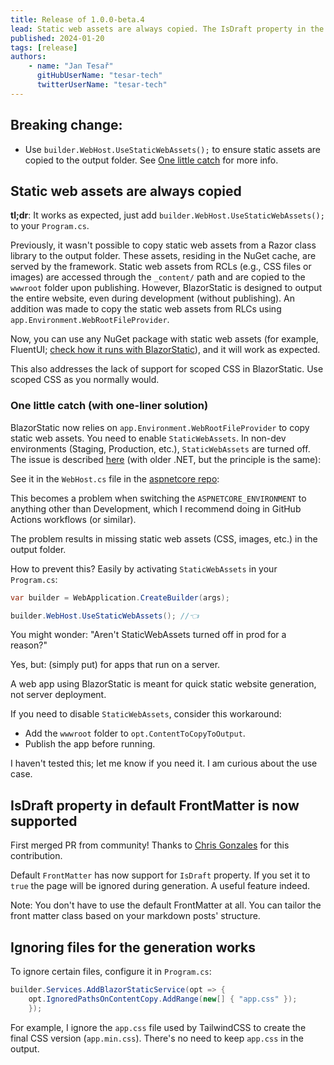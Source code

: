```yaml
---
title: Release of 1.0.0-beta.4
lead: Static web assets are always copied. The IsDraft property in the default FrontMatter is now supported. 
published: 2024-01-20
tags: [release]
authors:
    - name: "Jan Tesař"
      gitHubUserName: "tesar-tech"
      twitterUserName: "tesar-tech"
---
```


## Breaking change:

- Use `builder.WebHost.UseStaticWebAssets();` to ensure static assets are copied to the output folder. See [One little catch](#one-little-catch-with-one-liner-solution) for more info.

## Static web assets are always copied

**tl;dr**: It works as expected, just add `builder.WebHost.UseStaticWebAssets();` to your `Program.cs`.

Previously, it wasn't possible to copy static web assets from a Razor class library to the output folder. These assets, residing in the NuGet cache, are served by the framework. Static web assets from RCLs (e.g., CSS files or images) are accessed through the `_content/` path and are copied to the `wwwroot` folder upon publishing. However, BlazorStatic is designed to output the entire website, even during development (without publishing). An addition was made to copy the static web assets from RLCs using `app.Environment.WebRootFileProvider`.

Now, you can use any NuGet package with static web assets (for example, FluentUI; [check how it runs with BlazorStatic](/docs/componentlibs)), and it will work as expected.

This also addresses the lack of support for scoped CSS in BlazorStatic. Use scoped CSS as you normally would.

### One little catch (with one-liner solution)
BlazorStatic now relies on `app.Environment.WebRootFileProvider` to copy static web assets. You need to enable `StaticWebAssets`. In non-dev environments (Staging, Production, etc.), `StaticWebAssets` are turned off. The issue is described [here](https://dev.to/j_sakamoto/how-to-deal-with-the-http-404-content-foo-bar-css-not-found-when-using-razor-component-package-on-asp-net-core-blazor-app-aai) (with older .NET, but the principle is the same):

See it in the `WebHost.cs` file in the [aspnetcore repo](https://github.com/dotnet/aspnetcore/blob/cc9cff31eb828f5849c07afc46b08baeda42b399/src/DefaultBuilder/src/WebHost.cs#L221):

This becomes a problem when switching the `ASPNETCORE_ENVIRONMENT` to anything other than Development, which I recommend doing in GitHub Actions workflows (or similar).

The problem results in missing static web assets (CSS, images, etc.) in the output folder.

How to prevent this? Easily by activating `StaticWebAssets` in your `Program.cs`:

```csharp
var builder = WebApplication.CreateBuilder(args);

builder.WebHost.UseStaticWebAssets(); //👈
```
You might wonder: "Aren't StaticWebAssets turned off in prod for a reason?"

Yes, but: (simply put) for apps that run on a server.

A web app using BlazorStatic is meant for quick static website generation, not server deployment.

If you need to disable `StaticWebAssets`, consider this workaround:

- Add the `wwwroot` folder to `opt.ContentToCopyToOutput`.
- Publish the app before running.

I haven't tested this; let me know if you need it. I am curious about the use case.

## IsDraft property in default FrontMatter is now supported

First merged PR from community! Thanks to [Chris Gonzales](https://github.com/chrisg32) for this contribution.

Default `FrontMatter` has now support for `IsDraft` property.
If you set it to `true` the page will be ignored during generation. A useful feature indeed.

Note: You don't have to use the default FrontMatter at all.
You can tailor the front matter class based on your markdown posts' structure.  

## Ignoring files for the generation works

To ignore certain files, configure it in `Program.cs`:

```csharp
builder.Services.AddBlazorStaticService(opt => {
    opt.IgnoredPathsOnContentCopy.AddRange(new[] { "app.css" });
    });
```

For example, I ignore the `app.css` file used by TailwindCSS to create the final CSS version (`app.min.css`).
There's no need to keep `app.css` in the output.

